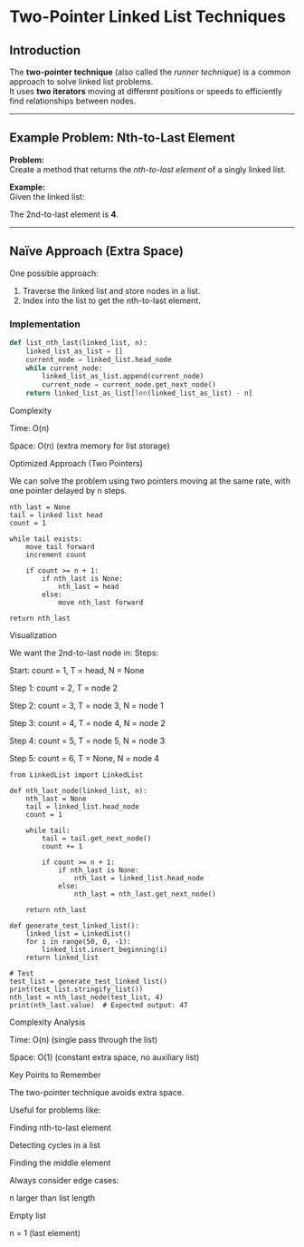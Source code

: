 # Two-Pointer Linked List Techniques  

## Introduction  
The **two-pointer technique** (also called the *runner technique*) is a common approach to solve linked list problems.  
It uses **two iterators** moving at different positions or speeds to efficiently find relationships between nodes.  

---

## Example Problem: Nth-to-Last Element  

**Problem:**  
Create a method that returns the *nth-to-last element* of a singly linked list.  

**Example:**  
Given the linked list:  

The 2nd-to-last element is **4**.  

---

## Naïve Approach (Extra Space)  

One possible approach:  
1. Traverse the linked list and store nodes in a list.  
2. Index into the list to get the nth-to-last element.  

### Implementation  

```python
def list_nth_last(linked_list, n):
    linked_list_as_list = []
    current_node = linked_list.head_node
    while current_node:
        linked_list_as_list.append(current_node)
        current_node = current_node.get_next_node()
    return linked_list_as_list[len(linked_list_as_list) - n]

```
Complexity

Time: O(n)

Space: O(n) (extra memory for list storage)

Optimized Approach (Two Pointers)

We can solve the problem using two pointers moving at the same rate, with one pointer delayed by n steps.

```
nth_last = None
tail = linked list head
count = 1

while tail exists:
    move tail forward
    increment count

    if count >= n + 1:
        if nth_last is None:
            nth_last = head
        else:
            move nth_last forward

return nth_last
```
Visualization

We want the 2nd-to-last node in:
Steps:

Start: count = 1, T = head, N = None

Step 1: count = 2, T = node 2

Step 2: count = 3, T = node 3, N = node 1

Step 3: count = 4, T = node 4, N = node 2

Step 4: count = 5, T = node 5, N = node 3

Step 5: count = 6, T = None, N = node 4

```
from LinkedList import LinkedList

def nth_last_node(linked_list, n):
    nth_last = None
    tail = linked_list.head_node
    count = 1

    while tail:
        tail = tail.get_next_node()
        count += 1

        if count >= n + 1:
            if nth_last is None:
                nth_last = linked_list.head_node
            else:
                nth_last = nth_last.get_next_node()

    return nth_last

def generate_test_linked_list():
    linked_list = LinkedList()
    for i in range(50, 0, -1):
        linked_list.insert_beginning(i)
    return linked_list

# Test
test_list = generate_test_linked_list()
print(test_list.stringify_list())
nth_last = nth_last_node(test_list, 4)
print(nth_last.value)  # Expected output: 47
```
Complexity Analysis

Time: O(n) (single pass through the list)

Space: O(1) (constant extra space, no auxiliary list)

Key Points to Remember

The two-pointer technique avoids extra space.

Useful for problems like:

Finding nth-to-last element

Detecting cycles in a list

Finding the middle element

Always consider edge cases:

n larger than list length

Empty list

n = 1 (last element)